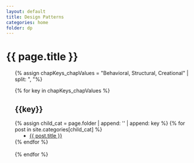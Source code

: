 ```yaml
---
layout: default
title: Design Patterns
categories: home
folder: dp
---
```

<style type="text/css">
<!--
 .tab { margin-left: 40px; }
-->
</style>


<h1>{{ page.title }}</h1>
<ul class="posts">

{% assign chapKeys_chapValues = "Behavioral, Structural, Creational"  | split: ", "%}

{% for key in chapKeys_chapValues  %}
	<h2>{{key}}</h2>
  	{% assign child_cat = page.folder | append: '\' | append: key %}
  	{% for post in site.categories[child_cat] %}
  	<li class="tab">
   		<a  href="{{ post.url }}" title="{{ post.title }}">{{ post.title }}</a> 
  	</li>
  	{% endfor %}  
  	<br>
{% endfor %}


 
